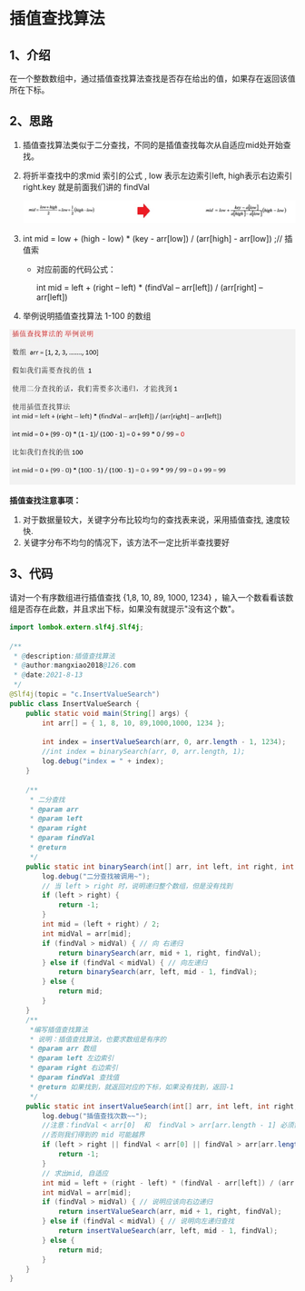 # 插值查找算法

## 1、介绍

在一个整数数组中，通过插值查找算法查找是否存在给出的值，如果存在返回该值所在下标。

## 2、思路

1. 插值查找算法类似于二分查找，不同的是插值查找每次从自适应mid处开始查找。

2. 将折半查找中的求mid 索引的公式 , low 表示左边索引left, high表示右边索引right.key 就是前面我们讲的  findVal

   ![insert-value-1](images/insert-value-1.jpg)

3. int mid = low + (high - low) * (key - arr[low]) / (arr[high] - arr[low]) ;// 插值索

   - 对应前面的代码公式：

      int mid = left + (right – left) * (findVal – arr[left]) / (arr[right] – arr[left]) 

4. 举例说明插值查找算法 1-100 的数组

<img src="images/insert-value-2.jpg" alt="insert-value-2" style="zoom:80%;" />

**插值查找注意事项：**

1. 对于数据量较大，关键字分布比较均匀的查找表来说，采用插值查找, 速度较快.
2. 关键字分布不均匀的情况下，该方法不一定比折半查找要好

## 3、代码

请对一个有序数组进行插值查找 {1,8, 10, 89, 1000, 1234} ，输入一个数看看该数组是否存在此数，并且求出下标，如果没有就提示"没有这个数"。

```java
import lombok.extern.slf4j.Slf4j;

/**
 * @description:插值查找算法
 * @author:mangxiao2018@126.com
 * @date:2021-8-13
 */
@Slf4j(topic = "c.InsertValueSearch")
public class InsertValueSearch {
    public static void main(String[] args) {
        int arr[] = { 1, 8, 10, 89,1000,1000, 1234 };

        int index = insertValueSearch(arr, 0, arr.length - 1, 1234);
        //int index = binarySearch(arr, 0, arr.length, 1);
        log.debug("index = " + index);
    }

    /**
     * 二分查找
     * @param arr
     * @param left
     * @param right
     * @param findVal
     * @return
     */
    public static int binarySearch(int[] arr, int left, int right, int findVal) {
        log.debug("二分查找被调用~");
        // 当 left > right 时，说明递归整个数组，但是没有找到
        if (left > right) {
            return -1;
        }
        int mid = (left + right) / 2;
        int midVal = arr[mid];
        if (findVal > midVal) { // 向 右递归
            return binarySearch(arr, mid + 1, right, findVal);
        } else if (findVal < midVal) { // 向左递归
            return binarySearch(arr, left, mid - 1, findVal);
        } else {
            return mid;
        }
    }
    /**
     *编写插值查找算法
     * 说明：插值查找算法，也要求数组是有序的
     * @param arr 数组
     * @param left 左边索引
     * @param right 右边索引
     * @param findVal 查找值
     * @return 如果找到，就返回对应的下标，如果没有找到，返回-1
     */
    public static int insertValueSearch(int[] arr, int left, int right, int findVal) {
        log.debug("插值查找次数~~");
        //注意：findVal < arr[0]  和  findVal > arr[arr.length - 1] 必须需要
        //否则我们得到的 mid 可能越界
        if (left > right || findVal < arr[0] || findVal > arr[arr.length - 1]) {
            return -1;
        }
        // 求出mid, 自适应
        int mid = left + (right - left) * (findVal - arr[left]) / (arr[right] - arr[left]);
        int midVal = arr[mid];
        if (findVal > midVal) { // 说明应该向右边递归
            return insertValueSearch(arr, mid + 1, right, findVal);
        } else if (findVal < midVal) { // 说明向左递归查找
            return insertValueSearch(arr, left, mid - 1, findVal);
        } else {
            return mid;
        }
    }
}
```



